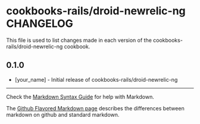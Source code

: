 cookbooks-rails/droid-newrelic-ng CHANGELOG
===========================================

This file is used to list changes made in each version of the cookbooks-rails/droid-newrelic-ng cookbook.

0.1.0
-----
- [your_name] - Initial release of cookbooks-rails/droid-newrelic-ng

- - -
Check the [Markdown Syntax Guide](http://daringfireball.net/projects/markdown/syntax) for help with Markdown.

The [Github Flavored Markdown page](http://github.github.com/github-flavored-markdown/) describes the differences between markdown on github and standard markdown.
